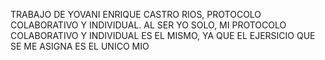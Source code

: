 TRABAJO DE YOVANI ENRIQUE CASTRO RIOS, PROTOCOLO COLABORATIVO Y INDIVIDUAL. AL SER YO SOLO, MI PROTOCOLO COLABORATIVO Y INDIVIDUAL ES EL MISMO, YA QUE EL EJERSICIO QUE SE ME ASIGNA ES EL UNICO MIO

